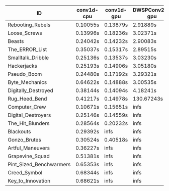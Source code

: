 |ID|conv1d-cpu|conv1d-gpu|DWSPConv2D-gpu|gemm-gpu|avg|
|-|-|-|-|-|-|
|Rebooting_Rebels|0.10055s|0.13879s|2.91889s|1.70746s|1.21643s|
|Loose_Screws|0.13996s|0.18236s|3.02371s|1.78126s|1.28182s|
|Beasts|0.24042s|0.14232s|2.90083s|1.91121s|1.29870s|
|The_ERROR_List|0.35037s|0.15317s|2.89515s|1.92030s|1.32975s|
|Smalltalk_Dribble|0.25136s|0.13537s|3.03230s|1.90496s|1.33100s|
|Hackerjacks|0.25193s|0.14906s|3.05180s|1.91503s|1.34195s|
|Pseudo_Boom|0.24480s|0.17192s|3.29321s|2.00323s|1.42829s|
|Byte_Mechanics|0.64622s|0.14888s|3.00535s|2.52762s|1.58202s|
|Digitally_Destroyed|0.38144s|0.14094s|4.18241s|2.54460s|1.81235s|
|Rug_Heed_Bend|0.41217s|0.14978s|130.67243s|4.44351s|33.91947s|
|Computer_Crew|0.10671s|0.15651s|infs|4.42890s|infs|
|Digital_Destroyers|0.25146s|0.14559s|infs|1.90573s|infs|
|The_Hit_Blunders|0.28564s|0.20232s|infs|1.99373s|infs|
|Blackouts|0.29392s|infs|infs|1.75636s|infs|
|Gonzo_Brutes|0.30524s|0.40518s|infs|4.42532s|infs|
|Artful_Maneuvers|0.36227s|infs|infs|4.49269s|infs|
|Grapevine_Squad|0.51381s|infs|infs|4.50820s|infs|
|Pint_Sized_Benchwarmers|0.65353s|infs|infs|4.47321s|infs|
|Creed_Symbol|0.68344s|infs|infs|4.49028s|infs|
|Key_to_Innovation|0.68621s|infs|infs|4.51442s|infs|
